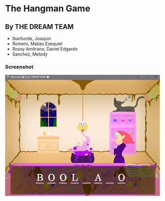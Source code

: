 # The Hangman Game

## By THE DREAM TEAM

* Ibarborde, Joaquin
* Romero, Matias Ezequiel
* Rossy Amitrano, Daniel Edgardo
* Sanchez, Melody

### Screenshot
![](data/imagenes/screenshot.jpg)